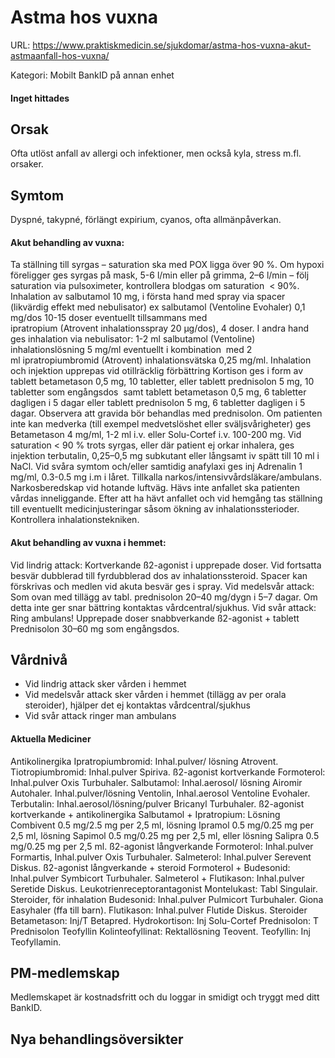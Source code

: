 # Astma hos vuxna

URL: https://www.praktiskmedicin.se/sjukdomar/astma-hos-vuxna-akut-astmaanfall-hos-vuxna/



Kategori: Mobilt BankID på annan enhet

#### Inget hittades

## Orsak

Ofta utlöst anfall av allergi och infektioner, men också kyla, stress m.fl. orsaker. 

## Symtom

Dyspné, takypné, förlängt expirium, cyanos, ofta allmänpåverkan.

#### Akut behandling av vuxna:

Ta ställning till syrgas – saturation ska med POX ligga över 90 %. Om hypoxi föreligger ges syrgas på mask, 5-6 l/min eller på grimma, 2–6 l/min – följ saturation via pulsoximeter, kontrollera blodgas om saturation  < 90%.
Inhalation av salbutamol 10 mg, i första hand med spray via spacer (likvärdig effekt med nebulisator) ex salbutamol (Ventoline Evohaler) 0,1 mg/dos 10-15 doser eventuellt tillsammans med ipratropium (Atrovent inhalationsspray 20 µg/dos), 4 doser.
I andra hand ges inhalation via nebulisator: 1-2 ml salbutamol (Ventoline) inhalationslösning 5 mg/ml eventuellt i kombination  med 2 ml ipratropiumbromid (Atrovent) inhalationsvätska 0,25 mg/ml.
Inhalation och injektion upprepas vid otillräcklig förbättring
Kortison ges i form av tablett betametason 0,5 mg, 10 tabletter, eller tablett prednisolon 5 mg, 10 tabletter som engångsdos  samt tablett betametason 0,5 mg, 6 tabletter dagligen i 5 dagar eller tablett prednisolon 5 mg, 6 tabletter dagligen i 5 dagar. Observera att gravida bör behandlas med prednisolon. Om patienten inte kan medverka (till exempel medvetslöshet eller sväljsvårigheter) ges Betametason 4 mg/ml, 1-2 ml i.v. eller Solu-Cortef i.v. 100-200 mg.
Vid saturation < 90 % trots syrgas, eller där patient ej orkar inhalera, ges injektion terbutalin, 0,25–0,5 mg subkutant eller långsamt iv spätt till 10 ml i NaCl.
Vid svåra symtom och/eller samtidig anafylaxi ges inj Adrenalin 1 mg/ml, 0.3-0.5 mg i.m i låret. Tillkalla narkos/intensivvårdsläkare/ambulans.
Narkosberedskap vid hotande luftväg.
Hävs inte anfallet ska patienten vårdas inneliggande.
Efter att ha hävt anfallet och vid hemgång tas ställning till eventuellt medicinjusteringar såsom ökning av inhalationssterioder. Kontrollera inhalationstekniken.

#### Akut behandling av vuxna i hemmet: 

Vid lindrig attack: Kortverkande ß2-agonist i upprepade doser. Vid fortsatta besvär dubblerad till fyrdubblerad dos av inhalationssteroid. Spacer kan förskrivas och medlen vid akuta besvär ges i spray.
Vid medelsvår attack: Som ovan med tillägg av tabl. prednisolon 20–40 mg/dygn i 5–7 dagar. Om detta inte ger snar bättring kontaktas vårdcentral/sjukhus.
Vid svår attack: Ring ambulans! Upprepade doser snabbverkande ß2-agonist + tablett Prednisolon 30–60 mg som engångsdos.

## Vårdnivå

- Vid lindrig attack sker vården i hemmet
- Vid medelsvår attack sker vården i hemmet (tillägg av per orala steroider), hjälper det ej kontaktas vårdcentral/sjukhus
- Vid svår attack ringer man ambulans

#### Aktuella Mediciner

Antikolinergika
Ipratropiumbromid: Inhal.pulver/ lösning Atrovent.
Tiotropiumbromid: Inhal.pulver Spiriva.
ß2-agonist kortverkande
Formoterol: Inhal.pulver Oxis Turbuhaler.
Salbutamol: Inhal.aerosol/ lösning Airomir Autohaler. Inhal.pulver/lösning Ventolin, Inhal.aerosol Ventoline Evohaler.
Terbutalin: Inhal.aerosol/lösning/pulver Bricanyl Turbuhaler.
ß2-agonist kortverkande + antikolinergika
Salbutamol + Ipratropium: Lösning Combivent 0.5 mg/2.5 mg per 2,5 ml, lösning Ipramol 0.5 mg/0.25 mg per 2,5 ml, lösning Sapimol 0.5 mg/0.25 mg per 2,5 ml, eller lösning Salipra 0.5 mg/0.25 mg per 2,5 ml.
ß2-agonist långverkande
Formoterol: Inhal.pulver Formartis, Inhal.pulver Oxis Turbuhaler.
Salmeterol: Inhal.pulver Serevent Diskus.
ß2-agonist långverkande + steroid
Formoterol + Budesonid: Inhal.pulver Symbicort Turbuhaler.
Salmeterol + Flutikason: Inhal.pulver Seretide Diskus.
Leukotrienreceptorantagonist
Montelukast: Tabl Singulair.
Steroider, för inhalation
Budesonid: Inhal.pulver Pulmicort Turbuhaler. Giona Easyhaler (ffa till barn).
Flutikason: Inhal.pulver Flutide Diskus.
Steroider
Betametason: Inj/T Betapred.
Hydrokortison: Inj Solu-Cortef
Prednisolon: T Prednisolon
Teofyllin
Kolinteofyllinat: Rektallösning Teovent.
Teofyllin: Inj Teofyllamin.

## PM-medlemskap

Medlemskapet är kostnadsfritt och du loggar in smidigt och tryggt med ditt BankID.

## Nya behandlingsöversikter

